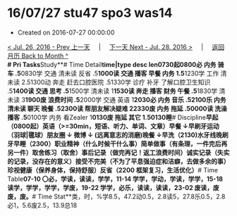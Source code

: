 # 16/07/27 stu47 spo3 was14

* Created on 2016-07-27 00:00:00

[&lt; Jul. 26, 2016 - Prev 上一天](d26.md)     \|     [下一天 Next - Jul. 28, 2016 &gt;](d28.md)     \|     [返回月历 Back to Month ^](index.md)   
**\# Pri Tasks**Study**\# Time Detail**time\|type desc len0730起0800必 内务 骑车 .5**0830学 交通 清未读 反省 .5**1000读 交通 播客 早餐 内务 1.5**1230学 工作 清未读 2.51300动 奔走 赶去口腔医院 .51330学 诊疗 补牙 了解口腔卫生知识 .5**1400读 交通 思考 .5**1500学 清未读 1**1530读 奔走 播客 财务 午餐 .5**1830学 清未读 3**1900废 浪费时间 .5**2000学 交通 英语 1**2030必 内务 音乐 .52100乐 内务 清未读 聊天 晚餐 .52300读 帮朋友解决疑难 22330废 内务 拖延 .50000读 洗澡 播客 .5**0100学 内务 看Zealer 1**0130废 拖延 其它 1.50130睡**\# Discipline**早起（0800起）英语（&gt;=30min，短语、听力、单词、文章）早餐 ↓早刷牙运动（羽球\|毽球）朋友圈 ↓ 微博 ↓ \(远离意志的消磨\)晚餐 ↓早洗（2130\)水牙线晚刷牙早睡（2300）**职业**精神（什么时候干什么事）**简单**做事（有条理，一件完后再另一件）**取舍**练习（取舍）事后记录（做完再记！返工浪费时间）诚实记录（失实的记录，没存在的意义）接受不完美（不为了平息强迫症和洁癖，去做多余的事）珍视健康（保养身体，保持舒服）反省（2200 框架复习，生活优化）**\# Time Table**07-10 〇必，学读，读读，学学，11-14 学学，学动，学读，学学，15-18 读学，学学，学学，学废，19-22 学学，必乐，读读，读读，23-02 废读，废废，废。**\# Time Stat**类，时，%学8.5，47.2动0.5，2.8读5，27.8乐0.5，2.8必1，5.6废2.5，13.9总18

